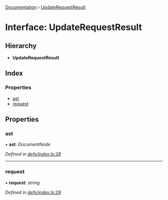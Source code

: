 [Documentation](../README.md) › [UpdateRequestResult](updaterequestresult.md)

# Interface: UpdateRequestResult

## Hierarchy

* **UpdateRequestResult**

## Index

### Properties

* [ast](updaterequestresult.md#ast)
* [request](updaterequestresult.md#request)

## Properties

###  ast

• **ast**: *DocumentNode*

*Defined in [defs/index.ts:28](https://github.com/badbatch/graphql-box/blob/cbed108/packages/request-parser/src/defs/index.ts#L28)*

___

###  request

• **request**: *string*

*Defined in [defs/index.ts:29](https://github.com/badbatch/graphql-box/blob/cbed108/packages/request-parser/src/defs/index.ts#L29)*
